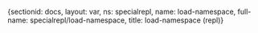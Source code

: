 {sectionid: docs, layout: var, ns: specialrepl, name: load-namespace, full-name: specialrepl/load-namespace,
  title: load-namespace (repl)}
